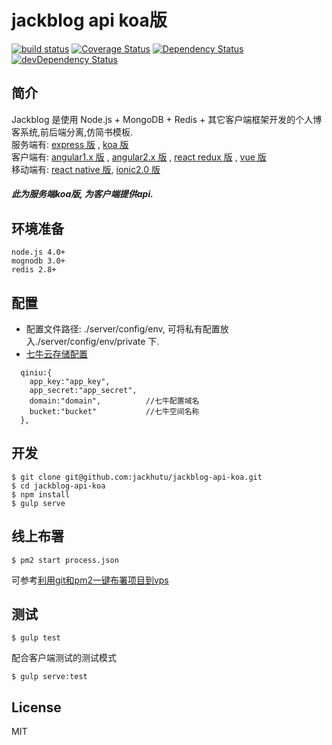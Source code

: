 # jackblog api koa版

[![build status][travis-image]][travis-url] 
[![Coverage Status][coveralls-image]][coveralls-url] 
[![Dependency Status](https://david-dm.org/jackhutu/jackblog-api-koa.svg)](https://david-dm.org/jackhutu/jackblog-api-koa) 
[![devDependency Status](https://david-dm.org/jackhutu/jackblog-api-koa/dev-status.svg)](https://david-dm.org/jackhutu/jackblog-api-koa#info=devDependencies)  

[travis-image]: https://travis-ci.org/jackhutu/jackblog-api-koa.svg?branch=master
[travis-url]: https://travis-ci.org/jackhutu/jackblog-api-koa

[coveralls-image]: https://coveralls.io/repos/jackhutu/jackblog-api-koa/badge.svg?branch=master&service=github
[coveralls-url]: https://coveralls.io/github/jackhutu/jackblog-api-koa?branch=master

## 简介
Jackblog 是使用 Node.js + MongoDB + Redis + 其它客户端框架开发的个人博客系统,前后端分离,仿简书模板.    
服务端有: [express 版](https://github.com/jackhutu/jackblog-api-express) , [koa 版](https://github.com/jackhutu/jackblog-api-koa)         
客户端有: [angular1.x 版](https://github.com/jackhutu/jackblog-angular1) , [angular2.x 版](https://github.com/jackhutu/jackblog-angular2) , [react redux 版](https://github.com/jackhutu/jackblog-react-redux) , [vue 版](https://github.com/jackhutu/jackblog-vue)    
移动端有: [react native 版](https://github.com/jackhutu/jackblog-react-native-redux), [ionic2.0 版](https://github.com/jackhutu/jackblog-ionic2)  
##### 此为服务端koa版, 为客户端提供api. 

## 环境准备
```
node.js 4.0+
mognodb 3.0+
redis 2.8+
```

## 配置
* 配置文件路径: ./server/config/env, 可将私有配置放入./server/config/env/private 下.
* [七牛云存储配置](https://portal.qiniu.com/signup?code=3lg7fovhjx2ky)  

```
  qiniu:{
    app_key:"app_key",
    app_secret:"app_secret",
    domain:"domain",          //七牛配置域名
    bucket:"bucket"           //七牛空间名称  
  },
```

## 开发
```
$ git clone git@github.com:jackhutu/jackblog-api-koa.git
$ cd jackblog-api-koa
$ npm install
$ gulp serve
```

## 线上布署
```
$ pm2 start process.json
```
可参考[利用git和pm2一键布署项目到vps](http://jackhu.top/article/55cd8e00c6e998b817a930c7)

## 测试
```
$ gulp test
```
配合客户端测试的测试模式   
 
```
$ gulp serve:test
```

## License
MIT